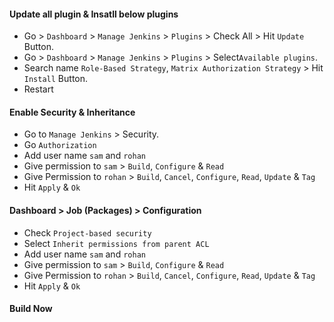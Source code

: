#### Update all plugin & Insatll below plugins

- Go > `Dashboard` > `Manage Jenkins` > `Plugins` > Check All > Hit `Update` Button.
- Go > `Dashboard` > `Manage Jenkins` > `Plugins` > Select`Available plugins`.
- Search name `Role-Based Strategy`, `Matrix Authorization Strategy` > Hit `Install` Button.
- Restart

#### Enable Security & Inheritance

- Go to `Manage Jenkins` > Security.
- Go `Authorization`
- Add user name `sam` and `rohan`
- Give permission to `sam` > `Build`, `Configure` & `Read`
- Give Permission to `rohan` > `Build`, `Cancel`, `Configure`, `Read`, `Update` & `Tag`
- Hit `Apply` & `Ok`

#### Dashboard > Job (Packages) > Configuration

- Check `Project-based security`
- Select `Inherit permissions from parent ACL`
- Add user name `sam` and `rohan`
- Give permission to `sam` > `Build`, `Configure` & `Read`
- Give Permission to `rohan` > `Build`, `Cancel`, `Configure`, `Read`, `Update` & `Tag`
- Hit `Apply` & `Ok`

#### Build Now
